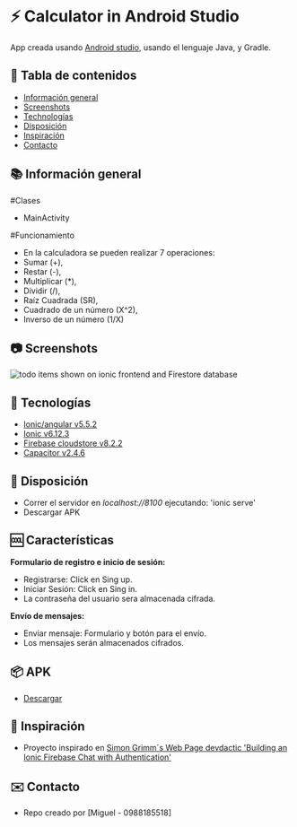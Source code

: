 # :zap: Calculator in Android Studio

App creada usando [Android studio](https://developer.android.com/), usando el lenguaje Java, y Gradle.

## :page_facing_up: Tabla de contenidos

* [Información general](#general-info)
* [Screenshots](#screenshots)
* [Technologías](#technologias)
* [Disposición](#Disposición)
* [Inspiración](#inspiración)
* [Contacto](#contacto)

## :books: Información general
#Clases
* MainActivity

#Funcionamiento
* En la calculadora se pueden realizar 7 operaciones:
* Sumar (+), 
* Restar (-),
* Multiplicar (*),
* Dividir (/),
* Raíz Cuadrada (SR),
* Cuadrado de un número (X^2),
* Inverso de un número (1/X)


## :camera: Screenshots

![todo items shown on ionic frontend and Firestore database](./tmp/ChatApp.png)

## :signal_strength: Tecnologías

* [Ionic/angular v5.5.2](https://ionicframework.com/)
* [Ionic v6.12.3](https://ionicframework.com/)
* [Firebase cloudstore v8.2.2](https://firebase.google.com/)
* [Capacitor v2.4.6](https://capacitorjs.com/)

## :floppy_disk: Disposición

* Correr el servidor en _localhost://8100_ ejecutando: 'ionic serve'
* Descargar APK

## :cool: Características

**Formulario de registro e inicio de sesión:**

* Registrarse: Click en Sing up.
* Iniciar Sesión: Click en Sing in.
* La contraseña del usuario sera almacenada cifrada.

**Envío de mensajes:**
* Enviar mensaje: Formulario y botón para el envío.
* Los mensajes serán almacenados cifrados.

## 📦 APK

* [Descargar](https://epnecuador-my.sharepoint.com/:u:/g/personal/miguel_jurado_epn_edu_ec/EVx0tEFp0PNOsBRwAiYJqjYB8bfGShuWYDbnU4TaQiPmXA?e=xxmlM0)

## :clap: Inspiración

* Proyecto inspirado en [Simon Grimm´s Web Page devdactic 'Building an Ionic Firebase Chat with Authentication'](https://devdactic.com/ionic-firebase-chat/)

## :envelope: Contacto 

* Repo creado por [Miguel - 0988185518]
